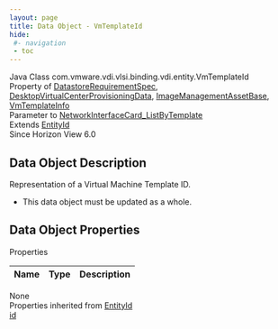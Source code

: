 ```yaml
---
layout: page
title: Data Object - VmTemplateId
hide:
 #- navigation
 - toc
---
```


  
  
  



Java Class
    com.vmware.vdi.vlsi.binding.vdi.entity.VmTemplateId  
Property of
     [DatastoreRequirementSpec](vdi.utils.virtualcenter.Datastore.DatastoreRequirementSpec.md#field_detail), [DesktopVirtualCenterProvisioningData](vdi.resources.Desktop.VirtualCenterProvisioningData.md#field_detail), [ImageManagementAssetBase](vdi.utils.imagemanagement.ImageManagementAsset.ImageManagementAssetBase.md#field_detail), [VmTemplateInfo](vdi.utils.virtualcenter.VmTemplate.VmTemplateInfo.md#field_detail)  
Parameter to
     [NetworkInterfaceCard_ListByTemplate](vdi.utils.virtualcenter.NetworkInterfaceCard.md#listByTemplate)  
Extends
     [EntityId](vdi.EntityId.md)  
Since 
    Horizon View 6.0

## Data Object Description 

Representation of a Virtual Machine Template ID. 

  * This data object must be updated as a whole.



## Data Object Properties

Properties

Name |  Type |  Description   
---|---|---  
None  
Properties inherited from [EntityId](vdi.EntityId.md)  
[id](vdi.EntityId.md#id)  
  
  
  
  
  

